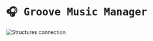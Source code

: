 # <samp> :headphones: Groove Music Manager</samp>
<img src="assets/logic.svg" alt="Structures connection">

